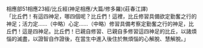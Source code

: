 相應部51相應23經/比丘經(神足相應/大篇/修多羅)(莊春江譯)  
「比丘們！有這四神足，哪四個呢？比丘們！這裡，比丘修習具備欲定勤奮之行的神足；活力定……（中略）心定……（中略）修習具備考察定勤奮之行的神足，比丘們！這是四神足。比丘們！已親自修習、已親自多修習這四神足的比丘，以諸煩惱的滅盡，以證智自作證後，在當生中進入後住於無煩惱的心解脫、慧解脫。」  
  
  
